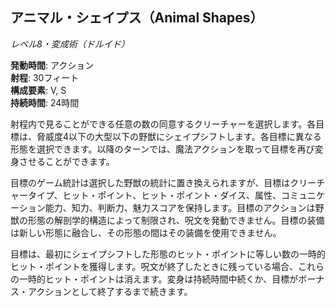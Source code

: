 ## アニマル・シェイプス（Animal Shapes）
*レベル8・変成術（ドルイド）*

**発動時間**: アクション  
**射程**: 30フィート  
**構成要素**: V, S  
**持続時間**: 24時間

射程内で見ることができる任意の数の同意するクリーチャーを選択します。各目標は、脅威度4以下の大型以下の野獣にシェイプシフトします。各目標に異なる形態を選択できます。以降のターンでは、魔法アクションを取って目標を再び変身させることができます。

目標のゲーム統計は選択した野獣の統計に置き換えられますが、目標はクリーチャータイプ、ヒット・ポイント、ヒット・ポイント・ダイス、属性、コミュニケーション能力、知力、判断力、魅力スコアを保持します。目標のアクションは野獣の形態の解剖学的構造によって制限され、呪文を発動できません。目標の装備は新しい形態に融合し、その形態の間はその装備を使用できません。

目標は、最初にシェイプシフトした形態のヒット・ポイントに等しい数の一時的ヒット・ポイントを獲得します。呪文が終了したときに残っている場合、これらの一時的ヒット・ポイントは消えます。変身は持続時間中続くか、目標がボーナス・アクションとして終了するまで続きます。